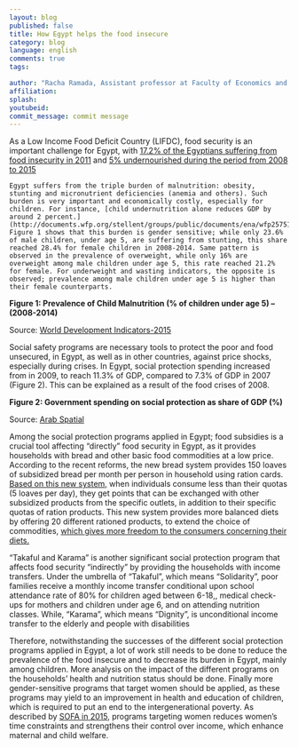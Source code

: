 ```yaml
---
layout: blog
published: false
title: How Egypt helps the food insecure
category: blog
language: english
comments: true
tags: 

author: "Racha Ramada, Assistant professor at Faculty of Economics and Political Science- Cairo University"
affiliation: 
splash: 
youtubeid: 
commit_message: commit message
---
```

As a Low Income Food Deficit Country (LIFDC), food security is an important challenge for Egypt, with [17.2% of the Egyptians suffering from food insecurity in 2011](https://www.wfp.org/content/egypt-status-poverty-food-security-analysis-policy-recommendations-may-2013) and [5% undernourished during the period from 2008 to 2015](http://data.worldbank.org/products/wdi)

	Egypt suffers from the triple burden of malnutrition: obesity, stunting and micronutrient deficiencies (anemia and others). Such burden is very important and economically costly, especially for children. For instance, [child undernutrition alone reduces GDP by around 2 percent.](http://documents.wfp.org/stellent/groups/public/documents/ena/wfp257519.pdf)  Figure 1 shows that this burden is gender sensitive; while only 23.6% of male children, under age 5, are suffering from stunting, this share reached 28.4% for female children in 2008-2014. Same pattern is observed in the prevalence of overweight, while only 16% are overweight among male children under age 5, this rate reached 21.2% for female. For underweight and wasting indicators, the opposite is observed; prevalence among male children under age 5 is higher than their female counterparts.


**Figure  1:  Prevalence of Child Malnutrition (% of children under age 5) – (2008-2014)**



Source: [World Development Indicators-2015](http://data.worldbank.org/products/wdi)

Social safety programs are necessary tools to protect the poor and food unsecured, in Egypt, as well as in other countries, against price shocks, especially during crises. In Egypt, social protection spending increased from in 2009, to reach 11.3% of GDP, compared to 7.3% of GDP in 2007 (Figure 2). This can be explained as a result of the food crises of 2008.


**Figure  2: Government spending on social protection as share of GDP (%)**



Source: [Arab Spatial](http://arabspatial.org/)


Among the social protection programs applied in Egypt; food subsidies is a crucial tool affecting “directly” food security in Egypt, as it provides households with bread and other basic food commodities at a low price. According to the recent reforms, the new bread system provides 150 loaves of subsidized bread per month per person in household using ration cards.   [Based on this new system,](http://www.msit.gov.eg/mss/) when individuals consume less than their quotas (5 loaves per day), they get points that can be exchanged with other subsidized products from the specific outlets, in addition to their specific quotas of ration products. This new system provides more balanced diets by offering 20 different rationed products, to extend the choice of commodities, [which gives more freedom to the consumers concerning their diets.](http://www.fao.org/3/a-i4644e.pdf)


“Takaful and Karama” is another significant social protection program that affects food security “indirectly” by providing the households with income transfers. Under the umbrella of “Takaful”, which means “Solidarity”, poor families receive a monthly income transfer conditional upon school attendance rate of 80% for children aged between 6-18,, medical check-ups for mothers and children under age 6, and on attending nutrition classes. While, “Karama”, which means “Dignity”, is unconditional income transfer to the elderly and people with disabilities


Therefore, notwithstanding the successes of the different social protection programs applied in Egypt, a lot of work still needs to be done to reduce the prevalence of the food insecure and to decrease its burden in Egypt, mainly among children. More analysis on the impact of the different programs on the households’ health and nutrition status should be done. Finally more gender-sensitive programs that target women should be applied, as these programs may yield to an improvement in health and education of children, which is required to put an end to the intergenerational poverty. As described by [SOFA in 2015](http://www.fao.org/documents/card/en/c/ab825d80-c277-4f12-be11-fb4b384cee35/), programs targeting women reduces women’s time constraints and strengthens their control over income, which enhance maternal and child welfare.